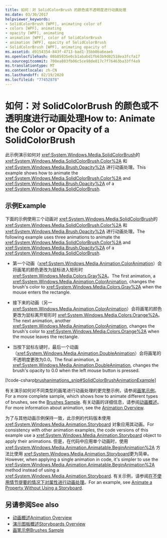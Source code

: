 ```yaml
---
title: 如何：对 SolidColorBrush 的颜色或不透明度进行动画处理
ms.date: 03/30/2017
helpviewer_keywords:
- SolidColorBrush [WPF], animating color of
- colors [WPF], animating
- opacity [WPF], animating
- animation [WPF], color of SolidColorBrush
- animation [WPF], opacity of SolidColorBrush
- SolidColorBrush [WPF], animating opacity of
ms.assetid: d9154354-843f-4713-bad1-35bb0ba6eaeb
ms.openlocfilehash: 08b85935e0cb1ababd1fb63b9d02518ea3fcfa17
ms.sourcegitcommit: 700ea803fb06c5ce98de017c7f76463ba33ff4a9
ms.translationtype: MT
ms.contentlocale: zh-CN
ms.lasthandoff: 02/19/2020
ms.locfileid: "77452878"
---
```

# <a name="how-to-animate-the-color-or-opacity-of-a-solidcolorbrush"></a><span data-ttu-id="59aa5-102">如何：对 SolidColorBrush 的颜色或不透明度进行动画处理</span><span class="sxs-lookup"><span data-stu-id="59aa5-102">How to: Animate the Color or Opacity of a SolidColorBrush</span></span>
<span data-ttu-id="59aa5-103">此示例演示如何对 <xref:System.Windows.Media.SolidColorBrush>的 <xref:System.Windows.Media.SolidColorBrush.Color%2A> 和 <xref:System.Windows.Media.Brush.Opacity%2A> 进行动画处理。</span><span class="sxs-lookup"><span data-stu-id="59aa5-103">This example shows how to animate the <xref:System.Windows.Media.SolidColorBrush.Color%2A> and <xref:System.Windows.Media.Brush.Opacity%2A> of a <xref:System.Windows.Media.SolidColorBrush>.</span></span>  
  
## <a name="example"></a><span data-ttu-id="59aa5-104">示例</span><span class="sxs-lookup"><span data-stu-id="59aa5-104">Example</span></span>  
 <span data-ttu-id="59aa5-105">下面的示例使用三个动画对 <xref:System.Windows.Media.SolidColorBrush>的 <xref:System.Windows.Media.SolidColorBrush.Color%2A> 和 <xref:System.Windows.Media.Brush.Opacity%2A> 进行动画处理。</span><span class="sxs-lookup"><span data-stu-id="59aa5-105">The following example uses three animations to animate the <xref:System.Windows.Media.SolidColorBrush.Color%2A> and <xref:System.Windows.Media.Brush.Opacity%2A> of a <xref:System.Windows.Media.SolidColorBrush>.</span></span>  
  
- <span data-ttu-id="59aa5-106">第一个动画（<xref:System.Windows.Media.Animation.ColorAnimation>）会将画笔的颜色更改为鼠标进入矩形时 <xref:System.Windows.Media.Colors.Gray%2A>。</span><span class="sxs-lookup"><span data-stu-id="59aa5-106">The first animation, a <xref:System.Windows.Media.Animation.ColorAnimation>, changes the brush's color to <xref:System.Windows.Media.Colors.Gray%2A> when the mouse enters the rectangle.</span></span>  
  
- <span data-ttu-id="59aa5-107">接下来的动画（另一 <xref:System.Windows.Media.Animation.ColorAnimation>）会将画笔的颜色更改为鼠标离开矩形时 <xref:System.Windows.Media.Colors.Orange%2A>。</span><span class="sxs-lookup"><span data-stu-id="59aa5-107">The next animation, another <xref:System.Windows.Media.Animation.ColorAnimation>, changes the brush's color to <xref:System.Windows.Media.Colors.Orange%2A> when the mouse leaves the rectangle.</span></span>  
  
- <span data-ttu-id="59aa5-108">当按下鼠标左键时，最后一个动画（<xref:System.Windows.Media.Animation.DoubleAnimation>）会将画笔的不透明度更改为0.0。</span><span class="sxs-lookup"><span data-stu-id="59aa5-108">The final animation, a <xref:System.Windows.Media.Animation.DoubleAnimation>, changes the brush's opacity to 0.0 when the left mouse button is pressed.</span></span>  
  
 [!code-csharp[brushanimations_snip#SolidColorBrushAnimationExample](~/samples/snippets/csharp/VS_Snippets_Wpf/brushanimations_snip/CSharp/SolidColorBrushExample.cs#solidcolorbrushanimationexample)]  
  
 <span data-ttu-id="59aa5-109">有关演示如何对不同类型的画笔进行动画处理的更完整示例，请参阅[画笔示例](https://github.com/Microsoft/WPF-Samples/tree/master/Graphics/Brushes)。</span><span class="sxs-lookup"><span data-stu-id="59aa5-109">For a more complete sample, which shows how to animate different types of brushes, see the [Brushes Sample](https://github.com/Microsoft/WPF-Samples/tree/master/Graphics/Brushes).</span></span> <span data-ttu-id="59aa5-110">有关动画的详细信息，请参阅[动画概述](animation-overview.md)。</span><span class="sxs-lookup"><span data-stu-id="59aa5-110">For more information about animation, see the [Animation Overview](animation-overview.md).</span></span>  
  
 <span data-ttu-id="59aa5-111">为了与其他动画示例保持一致，此示例的代码版本使用 <xref:System.Windows.Media.Animation.Storyboard> 对象应用其动画。</span><span class="sxs-lookup"><span data-stu-id="59aa5-111">For consistency with other animation examples, the code versions of this example use a <xref:System.Windows.Media.Animation.Storyboard> object to apply their animations.</span></span> <span data-ttu-id="59aa5-112">但是，在代码中应用单个动画时，使用 <xref:System.Windows.Media.Animation.Animatable.BeginAnimation%2A> 方法比使用 <xref:System.Windows.Media.Animation.Storyboard>更为简单。</span><span class="sxs-lookup"><span data-stu-id="59aa5-112">However, when applying a single animation in code, it's simpler to use the <xref:System.Windows.Media.Animation.Animatable.BeginAnimation%2A> method instead of using a <xref:System.Windows.Media.Animation.Storyboard>.</span></span> <span data-ttu-id="59aa5-113">有关示例，请参阅[在不使用情节提要的情况下对属性进行动画处理](how-to-animate-a-property-without-using-a-storyboard.md)。</span><span class="sxs-lookup"><span data-stu-id="59aa5-113">For an example, see [Animate a Property Without Using a Storyboard](how-to-animate-a-property-without-using-a-storyboard.md).</span></span>  
  
## <a name="see-also"></a><span data-ttu-id="59aa5-114">另请参阅</span><span class="sxs-lookup"><span data-stu-id="59aa5-114">See also</span></span>

- [<span data-ttu-id="59aa5-115">动画概述</span><span class="sxs-lookup"><span data-stu-id="59aa5-115">Animation Overview</span></span>](animation-overview.md)
- [<span data-ttu-id="59aa5-116">演示图板概述</span><span class="sxs-lookup"><span data-stu-id="59aa5-116">Storyboards Overview</span></span>](storyboards-overview.md)
- [<span data-ttu-id="59aa5-117">画笔示例</span><span class="sxs-lookup"><span data-stu-id="59aa5-117">Brushes Sample</span></span>](https://github.com/Microsoft/WPF-Samples/tree/master/Graphics/Brushes)
